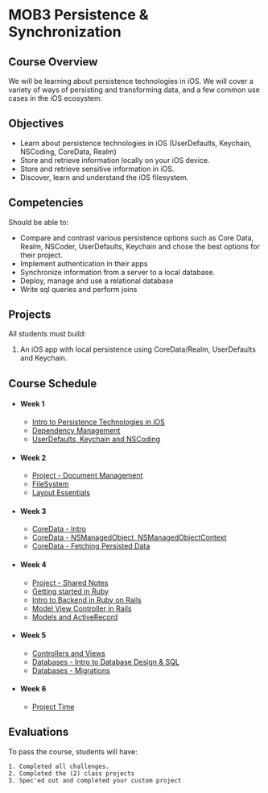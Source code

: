 # MOB3 Persistence & Synchronization

## Course Overview

We will be learning about persistence technologies in iOS. We will cover a variety of ways of persisting and transforming data, and a few common use cases in the iOS ecosystem.

## Objectives

- Learn about persistence technologies in iOS (UserDefaults, Keychain, NSCoding, CoreData, Realm)
- Store and retrieve information locally on your iOS device.
- Store and retrieve sensitive information in iOS.
- Discover, learn and understand the iOS filesystem.

## Competencies

Should be able to:

- Compare and contrast various persistence options such as Core Data, Realm, NSCoder, UserDefaults, Keychain and chose the best options for their project.
- Implement authentication in their apps
- Synchronize information from a server to a local database.
- Deploy, manage and use a relational database
- Write sql queries and perform joins

## Projects

All students must build:

1. An iOS app with local persistence using CoreData/Realm, UserDefaults and Keychain.

## Course Schedule

- #### Week 1
    - [Intro to Persistence Technologies in iOS](00-Intro-to-Persistence-Technologies)
    - [Dependency Management](01-Intro-To-Dependency-Management)
    - [UserDefaults, Keychain and NSCoding](02-UserDefaults-Keychain-NSCoding)
    
- #### Week 2
    - [Project - Document Management](Project-Document-Management)
    - [FileSystem](03-FileSystem)
    - [Layout Essentials](06-Layout-Essentials)
    
- #### Week 3
    - [CoreData - Intro](03-Intro-to-CoreData)
    - [CoreData - NSManagedObject, NSManagedObjectContext](04-CoreData-NSManagedObject)
    - [CoreData - Fetching Persisted Data](05-Intro-to-CoreData)

- #### Week 4
    - [Project - Shared Notes](08-Project-Shared-Notes)
    - [Getting started in Ruby]()
    - [Intro to Backend in Ruby on Rails]()
    - [Model View Controller in Rails]()
    - [Models and ActiveRecord]()
    
- #### Week 5
    - [Controllers and Views]()
    - [Databases - Intro to Database Design & SQL](02-Intro-to-Database-Design)
    - [Databases - Migrations](04-Migrations)
    
- #### Week 6
    - [Project Time](08-Custom-Project)

## Evaluations

To pass the course, students will have:

    1. Completed all challenges.
    2. Completed the (2) class projects
    3. Spec'ed out and completed your custom project
